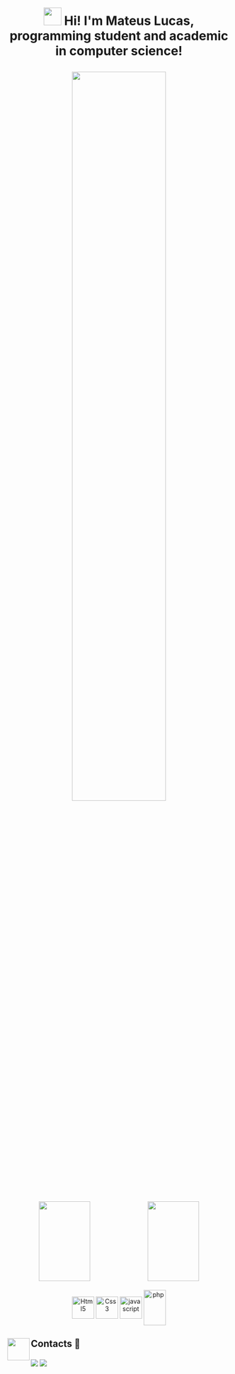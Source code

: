 <h1 align="center">
 <img src="https://media.giphy.com/media/26gslMAdctNhu6YnK/giphy.gif" width="40" /> Hi! I'm Mateus Lucas, programming student and academic in computer science!
</h1>

<h2 align="center">
 
  <img src="https://media.giphy.com/media/qgQUggAC3Pfv687qPC/giphy.gif" width="65%"/>

</h2>

<div align="center">
  <img height="180em" width="48%" src="https://github-readme-stats.vercel.app/api?username=mateuslucs&show_icons=true&theme=tokyonight&include_all_commits=true&count_private=true"/>
  <img height="180em" width="48%" src="https://github-readme-stats.vercel.app/api/top-langs/?username=mateuslucs&layout=compact&langs_count=7&theme=tokyonight"/>
</div>
  
<div align="center" style="display: inline_block"><br>
  <img align="center" alt="Html5" height="50" width="50" src="https://cdn.jsdelivr.net/gh/devicons/devicon/icons/html5/html5-original-wordmark.svg">
  <img align="center" alt="Css3" height="50" width="50" src="https://cdn.jsdelivr.net/gh/devicons/devicon/icons/css3/css3-original-wordmark.svg">
  <img align="center" alt="javascript" height="50" width="50" src="https://cdn.jsdelivr.net/gh/devicons/devicon/icons/javascript/javascript-original.svg">
  <img align="center" alt="php" height="80" width="50" src="https://cdn.jsdelivr.net/gh/devicons/devicon/icons/php/php-original.svg">
</div>
  
  <!-- <img align="center" height="100em" width="1500" src="https://freepikpsd.com/file/2019/10/red-lightsaber-png-2-Transparent-Images.png"/> -->
  
  ## <img height="50" width="50" align="left" src="https://media.giphy.com/media/IqgySmxEgP0rs40ZMB/giphy.gif"/> Contacts 📱
  ###
<div align="left">

  <a href="https://instagram.com/mateus_lvs7" target="_blank"><img src="https://img.shields.io/badge/-Instagram-%23E4405F?style=for-the-badge&logo=instagram&logoColor=white" target="_blank"></a>
  <a href = "mailto:mateuslucasmateus2001@hotmail.com"><img src="https://img.shields.io/badge/Microsoft_Outlook-0078D4?style=for-the-badge&logo=microsoft-outlook&logoColor=white" target="_blank"></a>

</div>
